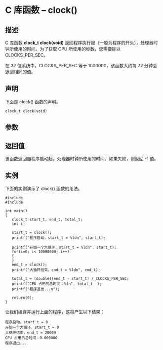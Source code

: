 # C 库函数 – clock()


## 描述

C 库函数 **clock_t clock(void)** 返回程序执行起（一般为程序的开头），处理器时钟所使用的时间。为了获取 CPU 所使用的秒数，您需要除以 CLOCKS_PER_SEC。

在 32 位系统中，CLOCKS_PER_SEC 等于 1000000，该函数大约每 72 分钟会返回相同的值。

## 声明

下面是 clock() 函数的声明。

    clock_t clock(void)

## 参数

## 返回值

该函数返回自程序启动起，处理器时钟所使用的时间。如果失败，则返回 -1 值。

## 实例

下面的实例演示了 clock() 函数的用法。

    #include 
    #include 

    int main()
    {
       clock_t start_t, end_t, total_t;
       int i;

       start_t = clock();
       printf("程序启动，start_t = %ldn", start_t);

       printf("开始一个大循环，start_t = %ldn", start_t);
       for(i=0; i< 10000000; i++)
       {
       }
       end_t = clock();
       printf("大循环结束，end_t = %ldn", end_t);

       total_t = (double)(end_t - start_t) / CLOCKS_PER_SEC;
       printf("CPU 占用的总时间：%fn", total_t  );
       printf("程序退出...n");

       return(0);
    }

让我们编译并运行上面的程序，这将产生以下结果：

    程序启动，start_t = 0
    开始一个大循环，start_t = 0
    大循环结束，end_t = 20000
    CPU 占用的总时间：0.000000
    程序退出...
